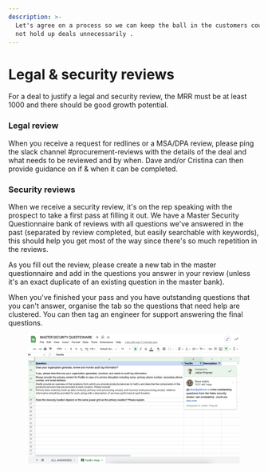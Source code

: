 ```yaml
---
description: >-
  Let's agree on a process so we can keep the ball in the customers court and
  not hold up deals unnecessarily .
---
```


# Legal & security reviews

For a deal to justify a legal and security review, the MRR must be at least 1000 and there should be good growth potential.

### Legal review

When you receive a request for redlines or a MSA/DPA review, please ping the slack channel #procurement-reviews with the details of the deal and what needs to be reviewed and by when. Dave and/or Cristina can then provide guidance on if & when it can be completed.

### Security reviews

When we receive a security review, it's on the rep speaking with the prospect to take a first pass at filling it out. We have a Master Security Questionnaire bank of reviews with all questions we've answered in the past (separated by review completed, but easily searchable with keywords), this should help you get most of the way since there's so much repetition in the reviews.

As you fill out the review, please create a new tab in the master questionnaire and add in the questions you answer in your review (unless it's an exact duplicate of an existing question in the master bank).

When you've finished your pass and you have outstanding questions that you can't answer, organise the tab so the questions that need help are clustered. You can then tag an engineer for support answering the final questions.

<figure><img src="../.gitbook/assets/image.png" alt=""><figcaption></figcaption></figure>

&#x20;
